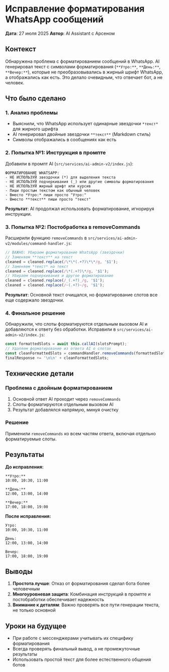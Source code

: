 # Исправление форматирования WhatsApp сообщений

**Дата**: 27 июля 2025
**Автор**: AI Assistant с Арсеном

## Контекст

Обнаружена проблема с форматированием сообщений в WhatsApp. AI генерировал текст с символами форматирования (`**Утро:**`, `**День:**`, `**Вечер:**`), которые не преобразовывались в жирный шрифт WhatsApp, а отображались как есть. Это делало очевидным, что отвечает бот, а не человек.

## Что было сделано

### 1. Анализ проблемы
- Выяснили, что WhatsApp использует одинарные звездочки `*текст*` для жирного шрифта
- AI генерировал двойные звездочки `**текст**` (Markdown стиль)
- Символы отображались в сообщениях как есть

### 2. Попытка №1: Инструкция в промпте
Добавили в промпт AI (`src/services/ai-admin-v2/index.js`):
```
ФОРМАТИРОВАНИЕ WHATSAPP:
- НЕ ИСПОЛЬЗУЙ звездочки (*) для выделения текста
- НЕ ИСПОЛЬЗУЙ подчеркивания (_) или другие символы форматирования
- НЕ ИСПОЛЬЗУЙ жирный шрифт или курсив
- Пиши простым текстом как обычный человек
- Вместо *Утро:* пиши просто "Утро:"
- Вместо **текст** пиши просто "текст"
```

**Результат**: AI продолжал использовать форматирование, игнорируя инструкции.

### 3. Попытка №2: Постобработка в removeCommands
Расширили функцию `removeCommands` в `src/services/ai-admin-v2/modules/command-handler.js`:
```javascript
// ВАЖНО: Убираем форматирование WhatsApp (звездочки)
// Заменяем **текст** на текст
cleaned = cleaned.replace(/\*\*(.+?)\*\*/g, '$1');
// Заменяем *текст* на текст
cleaned = cleaned.replace(/\*(.+?)\*/g, '$1');
// Убираем подчеркивания и другое форматирование
cleaned = cleaned.replace(/_(.+?)_/g, '$1');
cleaned = cleaned.replace(/~(.+?)~/g, '$1');
```

**Результат**: Основной текст очищался, но форматирование слотов все еще содержало звездочки.

### 4. Финальное решение
Обнаружили, что слоты форматируются отдельным вызовом AI и добавляются к ответу без обработки. Исправили в `src/services/ai-admin-v2/index.js`:
```javascript
const formattedSlots = await this.callAI(slotsPrompt);
// Удаляем форматирование из ответа AI о слотах
const cleanFormattedSlots = commandHandler.removeCommands(formattedSlots);
finalResponse += '\n\n' + cleanFormattedSlots;
```

## Технические детали

### Проблема с двойным форматированием
1. Основной ответ AI проходит через `removeCommands`
2. Слоты форматируются отдельным вызовом AI
3. Результат добавлялся напрямую, минуя очистку

### Решение
Применили `removeCommands` ко всем частям ответа, включая отдельно форматируемые слоты.

## Результаты

**До исправления:**
```
**Утро:**  
10:00, 10:30, 11:00  

**День:**  
12:00, 13:00, 14:00  

**Вечер:**  
17:00, 18:00, 19:00
```

**После исправления:**
```
Утро:
10:00, 10:30, 11:00

День:
12:00, 13:00, 14:00

Вечер:
17:00, 18:00, 19:00
```

## Выводы

1. **Простота лучше**: Отказ от форматирования сделал бота более человечным
2. **Многоуровневая защита**: Комбинация инструкций в промпте и постобработки обеспечивает надежность
3. **Внимание к деталям**: Важно проверять все пути генерации текста, не только основной

## Уроки на будущее

- При работе с мессенджерами учитывать их специфику форматирования
- Всегда проверять финальный вывод, а не промежуточные результаты
- Использовать простой текст для более естественного общения ботов